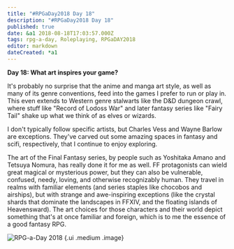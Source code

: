 ```yaml
---
title: "#RPGaDay2018 Day 18"
description: "#RPGaDay2018 Day 18"
published: true
date: &a1 2018-08-18T17:03:57.000Z
tags: rpg-a-day, Roleplaying, RPGaDAY2018
editor: markdown
dateCreated: *a1
---
```


**Day 18: What art inspires your game?**

It's probably no surprise that the anime and manga art style, as well as many of its genre conventions, feed into the games I prefer to run or play in. This even extends to Western genre stalwarts like the D&D dungeon crawl, where stuff like "Record of Lodoss War" and later fantasy series like "Fairy Tail" shake up what we think of as elves or wizards.

<!-- more -->

I don't typically follow specific artists, but Charles Vess and Wayne Barlow are exceptions. They've carved out some amazing spaces in fantasy and scifi, respectively, that I continue to enjoy exploring.

The art of the Final Fantasy series, by people such as Yoshitaka Amano and Tetsuya Nomura, has really done it for me as well. FF protagonists can wield great magical or mysterious power, but they can also be vulnerable, confused, needy, loving, and otherwise recognizably human. They travel in realms with familiar elements (and series staples like chocobos and airships), but with strange and awe-inspiring exceptions (like the crystal shards that dominate the landscapes in FFXIV, and the floating islands of Heavensward). The art choices for those characters and their world depict something that's at once familiar and foreign, which is to me the essence of a good fantasy RPG.

![RPG-a-Day 2018](/assets/rpg/RPG-a-Day%202018.jpg) {.ui .medium .image}